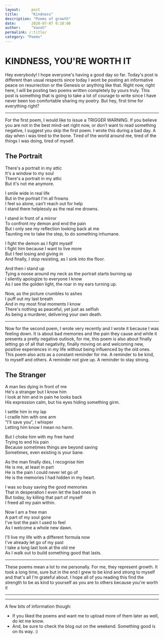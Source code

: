 ```yaml
---
layout:     post
title:      "Kindness"
description: "Poems of growth"
date:       2020-07-07 0:10:00
author:     "Vansh"
permalink: /:title/
category: "Poems"
---
```


# KINDNESS, YOU'RE WORTH IT

Hey everybody! I hope everyone's having a good day so far. Today's post is different than usual
respects since today I wont be posting an informative peace on resurrection or the Genesis or
anything like that. Right now, right here, I will be posting two poems written completely by yours
truly. This post is something that is going to take a lot of courage to write since I have never
been too comfortable sharing my poetry. But hey, first time for everything right?

***

For the first poem, I would like to issue a TRIGGER WARNING. If you believe you are not
in the best mind-set right now, or don’t want to read something negative, I suggest you skip the
first poem. I wrote this during a bad day. A day when i was tired to the bone. Tired of the world
around me, tired of the things I was doing, tired of myself.

## The Portrait

There's a portrait in my attic\
It's a window to my soul\
There's a portrait in my attic\
But it's not me anymore.

I smile wide in real life\
But in the portrait I'm all frowns\
I feel so alone, can't reach out for help\
I stand there helplessly as the real me drowns.

I stand in front of a mirror\
To confront my demon and end the pain\
But i only see my reflection looking back at me\
Taunting me to take the step, to do something inhumane.

I fight the demon as I fight myself\
I fight him because I want to live more\
But I feel losing and giving in\
And finally, I stop resisting, as I sink into the floor.

And then i stand up\
Tying a noose around my neck as the portrait starts burning up\
I silently apologize to everyone I know\
As I see the golden light, the roar in my ears turning up.

Now, as the picture crumbles to ashes\
I puff out my last breath\
And in my most final moments I know\
There's nothing as peaceful, yet just as selfish\
As being a murderer, delivering your own death.

***

Now for the second poem, I wrote very recently and I wrote it because I was feeling down. It is
about bad memories and the pain they cause and while it presents a pretty negative outlook,
for me, this poem is also about finally letting go of all that negativity, finally moving on and
welcoming new, positive experiences in my life without being influenced by the old ones. This
poem also acts as a constant reminder for me. A reminder to be kind, to myself and others. A
reminder not give up. A reminder to stay strong.

## The Stranger

A man lies dying in front of me\
He's a stranger but I know him\
I look at him and in pain he looks back\
His expression calm, but his eyes hiding something girm.

I settle him in my lap\
I cradle him with one arm\
"I'll save you", I whisper\
Letting him know I mean no harm.

But I choke him with my free hand\
Trying to end his pain\
Because sometimes things are beyond saving\
Sometimes, even existing is your bane.

As the man finally dies, I recognise him\
He is me, at least in part\
He is the pain I could never let go of\
He is the memories I had hidden in my heart.

I was so busy saving the good memories\
That in desperation I even let the bad ones in\
But today, by killing that part of myself\
I freed all my pain within.

Now I am a free man\
A part of my soul gone\
I've lost the pain I used to feel\
As I welcome a whole new dawn.

I'll live my life with a different formula now\
I've already let go of my past\
I take a long last look at the old me\
As I walk out to build something good that lasts.

***

These poems mean a lot to me personally. For me, they represent growth. It took a long time,
sure but in the end I grew to be kind and strong to myself and that's all I'm grateful about. I hope all of you reading this find the
strength to be as kind to yourself as you are to others because you're worth it

***
***

A few bits of information though:
+ If you liked the poems and want me to upload more of them later as well, do let me know.
+ And, be sure to check the blog out on the weekend. Something good is on its way. :)
